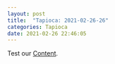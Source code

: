 ```yaml
---
layout: post
title:  "Tapioca: 2021-02-26-26"
categories: Tapioca
date: 2021-02-26 22:46:05
---
```

Test our [Content](https://github.com/HappyMaki/Tapioca-Releases/releases/download/2021-02-26-26/Tapioca_2021-02-26-26.zip).

